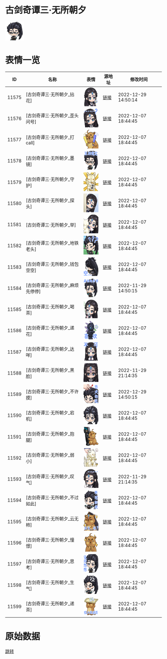 # 古剑奇谭三·无所朝夕

<img src="./cover.png" height="60" alt="cover" />

# 表情一览

|ID|名称|表情|源地址|修改时间|
|----|----|----|----|----|
|11575|[古剑奇谭三·无所朝夕_拈花]|<img src="./pic/011575_%5B古剑奇谭三·无所朝夕_拈花%5D.png" height="60" alt="拈花"/>|[链接](https://i0.hdslb.com/bfs/garb/item/9360f5c909868327f6a4da2a63be4b79484b15ce.png)|2022-12-29 14:50:14|
|11576|[古剑奇谭三·无所朝夕_歪头问号]|<img src="./pic/011576_%5B古剑奇谭三·无所朝夕_歪头问号%5D.png" height="60" alt="歪头问号"/>|[链接](https://i0.hdslb.com/bfs/garb/item/be8055153fad6e4d733b258d25f270dc204a59ed.png)|2022-12-07 18:44:45|
|11577|[古剑奇谭三·无所朝夕_打call]|<img src="./pic/011577_%5B古剑奇谭三·无所朝夕_打call%5D.png" height="60" alt="打call"/>|[链接](https://i0.hdslb.com/bfs/garb/item/838d78176e45c220460ec004e356ebeecfe817c6.png)|2022-12-07 18:44:45|
|11578|[古剑奇谭三·无所朝夕_墨镜]|<img src="./pic/011578_%5B古剑奇谭三·无所朝夕_墨镜%5D.png" height="60" alt="墨镜"/>|[链接](https://i0.hdslb.com/bfs/garb/item/56f2af752f8d00e5eb394e2d7f6812b5388531f6.png)|2022-12-07 18:44:45|
|11579|[古剑奇谭三·无所朝夕_守护]|<img src="./pic/011579_%5B古剑奇谭三·无所朝夕_守护%5D.png" height="60" alt="守护"/>|[链接](https://i0.hdslb.com/bfs/garb/item/8e10bec40358c43d37fdebc9a78335d278af8094.png)|2022-12-07 18:44:45|
|11580|[古剑奇谭三·无所朝夕_探头]|<img src="./pic/011580_%5B古剑奇谭三·无所朝夕_探头%5D.png" height="60" alt="探头"/>|[链接](https://i0.hdslb.com/bfs/garb/item/679ecbe8e6dfcdde3e6ad725b5ae40db65ab25b4.png)|2022-12-07 18:44:45|
|11581|[古剑奇谭三·无所朝夕_举]|<img src="./pic/011581_%5B古剑奇谭三·无所朝夕_举%5D.png" height="60" alt="举"/>|[链接](https://i0.hdslb.com/bfs/garb/item/33ed45115e385497d2be37ef63109260daeef024.png)|2022-12-07 18:44:45|
|11582|[古剑奇谭三·无所朝夕_地铁老头]|<img src="./pic/011582_%5B古剑奇谭三·无所朝夕_地铁老头%5D.png" height="60" alt="地铁老头"/>|[链接](https://i0.hdslb.com/bfs/garb/item/dbe7b2947b7fa97dfa2d61df33fcccea82a57189.png)|2022-12-07 18:44:45|
|11583|[古剑奇谭三·无所朝夕_钱包空空]|<img src="./pic/011583_%5B古剑奇谭三·无所朝夕_钱包空空%5D.png" height="60" alt="钱包空空"/>|[链接](https://i0.hdslb.com/bfs/garb/item/a38e23ea903afd4e4364ec4305feb9cf00b15f3a.png)|2022-12-07 18:44:45|
|11584|[古剑奇谭三·无所朝夕_麻烦先停停]|<img src="./pic/011584_%5B古剑奇谭三·无所朝夕_麻烦先停停%5D.png" height="60" alt="麻烦先停停"/>|[链接](https://i0.hdslb.com/bfs/garb/item/7f982c8088514e59a6a2f908d01e53eaa9caa276.png)|2022-11-29 14:50:15|
|11585|[古剑奇谭三·无所朝夕_喝茶]|<img src="./pic/011585_%5B古剑奇谭三·无所朝夕_喝茶%5D.png" height="60" alt="喝茶"/>|[链接](https://i0.hdslb.com/bfs/garb/item/b343c2c80a2a5588668e11e02c8ac75faa4dace1.png)|2022-12-07 18:44:45|
|11586|[古剑奇谭三·无所朝夕_递花]|<img src="./pic/011586_%5B古剑奇谭三·无所朝夕_递花%5D.png" height="60" alt="递花"/>|[链接](https://i0.hdslb.com/bfs/garb/item/e42c4b471046460680591296a8317e1ce5462767.png)|2022-12-07 18:44:45|
|11587|[古剑奇谭三·无所朝夕_达咩]|<img src="./pic/011587_%5B古剑奇谭三·无所朝夕_达咩%5D.png" height="60" alt="达咩"/>|[链接](https://i0.hdslb.com/bfs/garb/item/2924cba569480842ef1fa113b1e2664cf774f68a.png)|2022-12-07 18:44:45|
|11588|[古剑奇谭三·无所朝夕_黑脸]|<img src="./pic/011588_%5B古剑奇谭三·无所朝夕_黑脸%5D.png" height="60" alt="黑脸"/>|[链接](https://i0.hdslb.com/bfs/garb/item/70eabe3e8d4b4faafa8eabb9f7cc39ebe9875fb6.png)|2022-11-29 21:14:35|
|11589|[古剑奇谭三·无所朝夕_不许摸]|<img src="./pic/011589_%5B古剑奇谭三·无所朝夕_不许摸%5D.png" height="60" alt="不许摸"/>|[链接](https://i0.hdslb.com/bfs/garb/item/371de64526f50db3ab26858acf226f8d21e91d5a.png)|2022-12-29 14:50:15|
|11590|[古剑奇谭三·无所朝夕_宕机]|<img src="./pic/011590_%5B古剑奇谭三·无所朝夕_宕机%5D.png" height="60" alt="宕机"/>|[链接](https://i0.hdslb.com/bfs/garb/item/2bdebc1f35020350590ca836c8285eca91d905df.png)|2022-12-07 18:44:45|
|11591|[古剑奇谭三·无所朝夕_抱腿]|<img src="./pic/011591_%5B古剑奇谭三·无所朝夕_抱腿%5D.png" height="60" alt="抱腿"/>|[链接](https://i0.hdslb.com/bfs/garb/item/7a539777199f6e9e5bed832651a19ff6ce824d0b.png)|2022-12-07 18:44:45|
|11592|[古剑奇谭三·无所朝夕_弱小]|<img src="./pic/011592_%5B古剑奇谭三·无所朝夕_弱小%5D.png" height="60" alt="弱小"/>|[链接](https://i0.hdslb.com/bfs/garb/item/7313806fa393df8a75623b9ff1006665a16e8532.png)|2022-12-07 18:44:45|
|11593|[古剑奇谭三·无所朝夕_叹气]|<img src="./pic/011593_%5B古剑奇谭三·无所朝夕_叹气%5D.png" height="60" alt="叹气"/>|[链接](https://i0.hdslb.com/bfs/garb/item/90f5aecbe909af37049fdbe875a0a20b0f58b8df.png)|2022-11-29 21:14:35|
|11594|[古剑奇谭三·无所朝夕_不过如此]|<img src="./pic/011594_%5B古剑奇谭三·无所朝夕_不过如此%5D.png" height="60" alt="不过如此"/>|[链接](https://i0.hdslb.com/bfs/garb/item/10f46fbc8500d51e60277db454cfe8d313423be3.png)|2022-12-07 18:44:45|
|11595|[古剑奇谭三·无所朝夕_云无柿]|<img src="./pic/011595_%5B古剑奇谭三·无所朝夕_云无柿%5D.png" height="60" alt="云无柿"/>|[链接](https://i0.hdslb.com/bfs/garb/item/91a4dc1d71acee95996cc50d489ac56cbc57a751.png)|2022-12-07 18:44:45|
|11596|[古剑奇谭三·无所朝夕_憧憬]|<img src="./pic/011596_%5B古剑奇谭三·无所朝夕_憧憬%5D.png" height="60" alt="憧憬"/>|[链接](https://i0.hdslb.com/bfs/garb/item/eec88e8bcc6c2d787a862c7d66e26b62e9d775c5.png)|2022-12-07 18:44:45|
|11597|[古剑奇谭三·无所朝夕_思考]|<img src="./pic/011597_%5B古剑奇谭三·无所朝夕_思考%5D.png" height="60" alt="思考"/>|[链接](https://i0.hdslb.com/bfs/garb/item/07db379882e14851358491c2d8d188079ef5c1be.png)|2022-12-07 18:44:45|
|11598|[古剑奇谭三·无所朝夕_生气]|<img src="./pic/011598_%5B古剑奇谭三·无所朝夕_生气%5D.png" height="60" alt="生气"/>|[链接](https://i0.hdslb.com/bfs/garb/item/a2e5a0b83bfb030edd88fcce35f8c977886bb313.png)|2022-12-07 18:44:45|
|11599|[古剑奇谭三·无所朝夕_递茶]|<img src="./pic/011599_%5B古剑奇谭三·无所朝夕_递茶%5D.png" height="60" alt="递茶"/>|[链接](https://i0.hdslb.com/bfs/garb/item/195c12b16cf378012fb68c482f09e050bd5cc6a9.png)|2022-12-07 18:44:45|

# 原始数据

[跳转](./raw.json)

